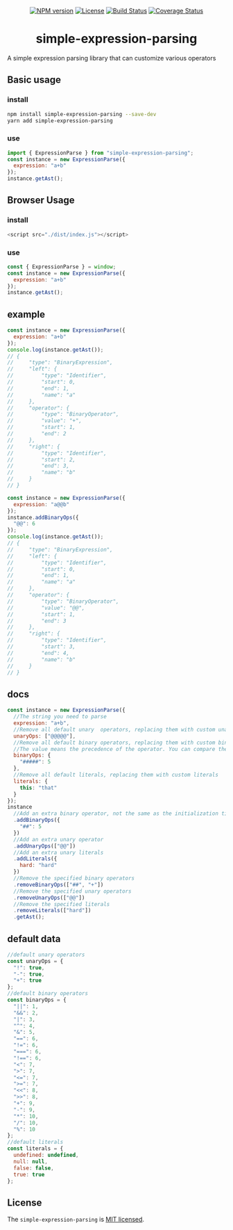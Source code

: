 <div align="center">

[![NPM version](https://img.shields.io/npm/v/simple-expression-parsing)](https://www.npmjs.com/package/simple-expression-parsing)
[![License](https://img.shields.io/badge/license-MIT-green.svg)](http://opensource.org/licenses/MIT)
[![Build Status](https://travis-ci.org/xingzhichen/expression-parsing.svg?branch=dev)](https://travis-ci.org/xingzhichen/expression-parsing)
[![Coverage Status](https://coveralls.io/repos/github/xingzhichen/expression-parsing/badge.svg?branch=dev)](https://coveralls.io/github/xingzhichen/expression-parsing?branch=dev)

# simple-expression-parsing

</div>

A simple expression parsing library that can customize various operators

## Basic usage

### install

```bash
npm install simple-expression-parsing --save-dev
yarn add simple-expression-parsing
```

### use

```javascript
import { ExpressionParse } from "simple-expression-parsing";
const instance = new ExpressionParse({
  expression: "a+b"
});
instance.getAst();
```

## Browser Usage

### install

```javascript
<script src="./dist/index.js"></script>
```

### use

```javascript
const { ExpressionParse } = window;
const instance = new ExpressionParse({
  expression: "a+b"
});
instance.getAst();
```

## example

```javascript
const instance = new ExpressionParse({
  expression: "a+b"
});
console.log(instance.getAst());
// {
//     "type": "BinaryExpression",
//     "left": {
//         "type": "Identifier",
//         "start": 0,
//         "end": 1,
//         "name": "a"
//     },
//     "operator": {
//         "type": "BinaryOperator",
//         "value": "+",
//         "start": 1,
//         "end": 2
//     },
//     "right": {
//         "type": "Identifier",
//         "start": 2,
//         "end": 3,
//         "name": "b"
//     }
// }
```

```javascript
const instance = new ExpressionParse({
  expression: "a@@b"
});
instance.addBinaryOps({
  "@@": 6
});
console.log(instance.getAst());
// {
//     "type": "BinaryExpression",
//     "left": {
//         "type": "Identifier",
//         "start": 0,
//         "end": 1,
//         "name": "a"
//     },
//     "operator": {
//         "type": "BinaryOperator",
//         "value": "@@",
//         "start": 1,
//         "end": 3
//     },
//     "right": {
//         "type": "Identifier",
//         "start": 3,
//         "end": 4,
//         "name": "b"
//     }
// }
```

## docs

```javascript
const instance = new ExpressionParse({
  //The string you need to parse
  expression: "a+b",
  //Remove all default unary  operators, replacing them with custom unary  operators
  unaryOps: ["@@@@@"],
  //Remove all default binary operators, replacing them with custom binary operators
  //The value means the precedence of the operator. You can compare the priority of the default binary operator to determine your priority.
  binaryOps: {
    "#####": 5
  },
  //Remove all default literals, replacing them with custom literals
  literals: {
    this: "that"
  }
});
instance
  //Add an extra binary operator, not the same as the initialization time, will not delete the default binary operator
  .addBinaryOps({
    "##": 5
  })
  //Add an extra unary operator
  .addUnaryOps(["@@"])
  //Add an extra unary literals
  .addLiterals({
    hard: "hard"
  })
  //Remove the specified binary operators
  .removeBinaryOps(["##", "+"])
  //Remove the specified unary operators
  .removeUnaryOps(["@@"])
  //Remove the specified literals
  .removeLiterals(["hard"])
  .getAst();
```

## default data

```javascript
//default unary operators
const unaryOps = {
  "!": true,
  "-": true,
  "+": true
};
//default binary operators
const binaryOps = {
  "||": 1,
  "&&": 2,
  "|": 3,
  "^": 4,
  "&": 5,
  "==": 6,
  "!=": 6,
  "===": 6,
  "!==": 6,
  "<": 7,
  ">": 7,
  "<=": 7,
  ">=": 7,
  "<<": 8,
  ">>": 8,
  "+": 9,
  "-": 9,
  "*": 10,
  "/": 10,
  "%": 10
};
//default literals
const literals = {
  undefined: undefined,
  null: null,
  false: false,
  true: true
};
```

## License

The `simple-expression-parsing` is [MIT licensed](./LICENSE).
